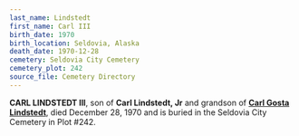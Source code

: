 ```yaml
---
last_name: Lindstedt
first_name: Carl III
birth_date: 1970
birth_location: Seldovia, Alaska
death_date: 1970-12-28
cemetery: Seldovia City Cemetery
cemetery_plot: 242
source_file: Cemetery Directory
---
```

**CARL LINDSTEDT III**, son of **Carl Lindstedt, Jr** and grandson of [**Carl Gosta Lindstedt**](./Lindstedt_Carl_Gosta_Sr.md), died December 28, 1970 and is buried in the Seldovia City Cemetery in Plot #242. 
